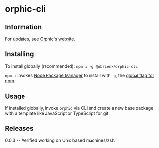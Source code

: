 # orphic-cli

## Information

For updates, see [Orphic's website](https://orphic.enterprises).

## Installing

To install globally (recommended): `npm i -g @obrienk/orphic-cli`.

`npm i` invokes [Node Package Manager](https://docs.npmjs.com/) to install with `-g`, the [global flag for npm](https://docs.npmjs.com/cli-commands/install.html).


## Usage

If installed globally, invoke `orphic` via CLI and create a new base package with a template like JavaScript or TypeScript for git.

## Releases

0.0.3 -- Verified working on Unix based machines/zsh. 

